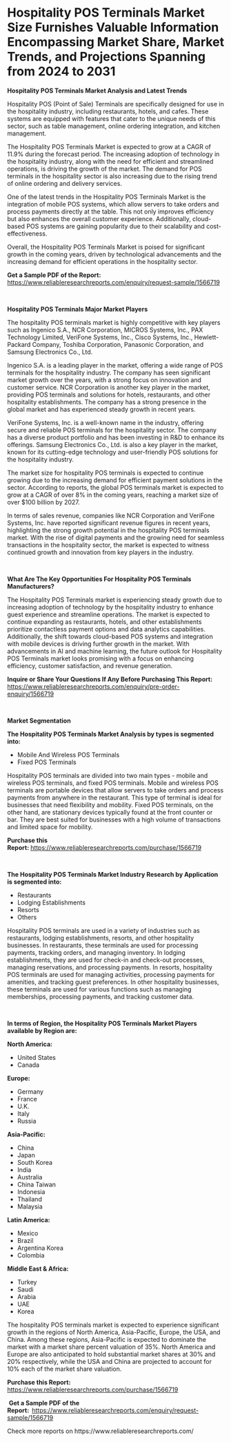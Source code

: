 <p><h1>Hospitality POS Terminals Market Size Furnishes Valuable Information Encompassing Market Share, Market Trends, and Projections Spanning from 2024 to 2031</h1></p><p><strong>Hospitality POS Terminals Market Analysis and Latest Trends</strong></p>
<p><p>Hospitality POS (Point of Sale) Terminals are specifically designed for use in the hospitality industry, including restaurants, hotels, and cafes. These systems are equipped with features that cater to the unique needs of this sector, such as table management, online ordering integration, and kitchen management.</p><p>The Hospitality POS Terminals Market is expected to grow at a CAGR of 11.9% during the forecast period. The increasing adoption of technology in the hospitality industry, along with the need for efficient and streamlined operations, is driving the growth of the market. The demand for POS terminals in the hospitality sector is also increasing due to the rising trend of online ordering and delivery services.</p><p>One of the latest trends in the Hospitality POS Terminals Market is the integration of mobile POS systems, which allow servers to take orders and process payments directly at the table. This not only improves efficiency but also enhances the overall customer experience. Additionally, cloud-based POS systems are gaining popularity due to their scalability and cost-effectiveness.</p><p>Overall, the Hospitality POS Terminals Market is poised for significant growth in the coming years, driven by technological advancements and the increasing demand for efficient operations in the hospitality sector.</p></p>
<p><strong>Get a Sample PDF of the Report:&nbsp;</strong> <a href="https://www.reliableresearchreports.com/enquiry/request-sample/1566719">https://www.reliableresearchreports.com/enquiry/request-sample/1566719</a></p>
<p>&nbsp;</p>
<p><strong>Hospitality POS Terminals Major Market Players</strong></p>
<p><p>The hospitality POS terminals market is highly competitive with key players such as Ingenico S.A., NCR Corporation, MICROS Systems, Inc., PAX Technology Limited, VeriFone Systems, Inc., Cisco Systems, Inc., Hewlett-Packard Company, Toshiba Corporation, Panasonic Corporation, and Samsung Electronics Co., Ltd. </p><p>Ingenico S.A. is a leading player in the market, offering a wide range of POS terminals for the hospitality industry. The company has seen significant market growth over the years, with a strong focus on innovation and customer service. NCR Corporation is another key player in the market, providing POS terminals and solutions for hotels, restaurants, and other hospitality establishments. The company has a strong presence in the global market and has experienced steady growth in recent years.</p><p>VeriFone Systems, Inc. is a well-known name in the industry, offering secure and reliable POS terminals for the hospitality sector. The company has a diverse product portfolio and has been investing in R&D to enhance its offerings. Samsung Electronics Co., Ltd. is also a key player in the market, known for its cutting-edge technology and user-friendly POS solutions for the hospitality industry.</p><p>The market size for hospitality POS terminals is expected to continue growing due to the increasing demand for efficient payment solutions in the sector. According to reports, the global POS terminals market is expected to grow at a CAGR of over 8% in the coming years, reaching a market size of over $100 billion by 2027. </p><p>In terms of sales revenue, companies like NCR Corporation and VeriFone Systems, Inc. have reported significant revenue figures in recent years, highlighting the strong growth potential in the hospitality POS terminals market. With the rise of digital payments and the growing need for seamless transactions in the hospitality sector, the market is expected to witness continued growth and innovation from key players in the industry.</p></p>
<p>&nbsp;</p>
<p><strong>What Are The Key Opportunities For Hospitality POS Terminals Manufacturers?</strong></p>
<p><p>The Hospitality POS Terminals market is experiencing steady growth due to increasing adoption of technology by the hospitality industry to enhance guest experience and streamline operations. The market is expected to continue expanding as restaurants, hotels, and other establishments prioritize contactless payment options and data analytics capabilities. Additionally, the shift towards cloud-based POS systems and integration with mobile devices is driving further growth in the market. With advancements in AI and machine learning, the future outlook for Hospitality POS Terminals market looks promising with a focus on enhancing efficiency, customer satisfaction, and revenue generation.</p></p>
<p><strong>Inquire or Share Your Questions If Any Before Purchasing This Report:</strong> <a href="https://www.reliableresearchreports.com/enquiry/pre-order-enquiry/1566719">https://www.reliableresearchreports.com/enquiry/pre-order-enquiry/1566719</a></p>
<p>&nbsp;</p>
<p><strong>Market Segmentation</strong></p>
<p><strong>The Hospitality POS Terminals Market Analysis by types is segmented into:</strong></p>
<p><ul><li>Mobile And Wireless POS Terminals</li><li>Fixed POS Terminals</li></ul></p>
<p><p>Hospitality POS terminals are divided into two main types - mobile and wireless POS terminals, and fixed POS terminals. Mobile and wireless POS terminals are portable devices that allow servers to take orders and process payments from anywhere in the restaurant. This type of terminal is ideal for businesses that need flexibility and mobility. Fixed POS terminals, on the other hand, are stationary devices typically found at the front counter or bar. They are best suited for businesses with a high volume of transactions and limited space for mobility.</p></p>
<p><strong>Purchase this Report:&nbsp;</strong><a href="https://www.reliableresearchreports.com/purchase/1566719">https://www.reliableresearchreports.com/purchase/1566719</a></p>
<p>&nbsp;</p>
<p><strong>The Hospitality POS Terminals Market Industry Research by Application is segmented into:</strong></p>
<p><ul><li>Restaurants</li><li>Lodging Establishments</li><li>Resorts</li><li>Others</li></ul></p>
<p><p>Hospitality POS terminals are used in a variety of industries such as restaurants, lodging establishments, resorts, and other hospitality businesses. In restaurants, these terminals are used for processing payments, tracking orders, and managing inventory. In lodging establishments, they are used for check-in and check-out processes, managing reservations, and processing payments. In resorts, hospitality POS terminals are used for managing activities, processing payments for amenities, and tracking guest preferences. In other hospitality businesses, these terminals are used for various functions such as managing memberships, processing payments, and tracking customer data.</p></p>
<p>&nbsp;</p>
<p><strong>In terms of Region, the Hospitality POS Terminals Market Players available by Region are:</strong></p>
<p>
    <p> <strong> North America: </strong>
        <ul>
            <li>United States</li>
            <li>Canada</li>
        </ul>
        </p> 
    <p> <strong> Europe: </strong>
        <ul>
            <li>Germany</li>
            <li>France</li>
            <li>U.K.</li>
            <li>Italy</li>
            <li>Russia</li>
        </ul>
        </p> 
    <p> <strong> Asia-Pacific: </strong>
        <ul>
            <li>China</li>
            <li>Japan</li>
            <li>South Korea</li>
            <li>India</li>
            <li>Australia</li>
            <li>China Taiwan</li>
            <li>Indonesia</li>
            <li>Thailand</li>
            <li>Malaysia</li>
        </ul>
        </p> 
    <p> <strong> Latin America: </strong>
        <ul>
            <li>Mexico</li>
            <li>Brazil</li>
            <li>Argentina Korea</li>
            <li>Colombia</li>
        </ul>
        </p> 
    <p> <strong> Middle East & Africa: </strong>
        <ul>
            <li>Turkey</li>
            <li>Saudi</li>
            <li>Arabia</li>
            <li>UAE</li>
            <li>Korea</li>
        </ul>
    </p>
    </p>
<p><p>The hospitality POS terminals market is expected to experience significant growth in the regions of North America, Asia-Pacific, Europe, the USA, and China. Among these regions, Asia-Pacific is expected to dominate the market with a market share percent valuation of 35%. North America and Europe are also anticipated to hold substantial market shares at 30% and 20% respectively, while the USA and China are projected to account for 10% each of the market share valuation.</p></p>
<p><strong>Purchase this Report: </strong><a href="https://www.reliableresearchreports.com/purchase/1566719">https://www.reliableresearchreports.com/purchase/1566719</a></p>
<p>&nbsp;<strong>Get a Sample PDF of the Report:&nbsp;&nbsp;</strong><a href="https://www.reliableresearchreports.com/enquiry/request-sample/1566719">https://www.reliableresearchreports.com/enquiry/request-sample/1566719</a></p>
<p><strong></strong></p>
<p>Check more reports on https://www.reliableresearchreports.com/</p>